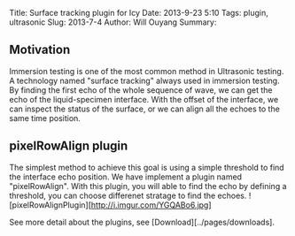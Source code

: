 Title: Surface tracking plugin for Icy
Date: 2013-9-23 5:10
Tags: plugin, ultrasonic
Slug: 2013-7-4
Author: Will Ouyang
Summary:

## Motivation

Immersion testing is one of the most common method in Ultrasonic testing. A technology named "surface tracking" always used in immersion testing. By finding the first echo of the whole sequence of wave, we can get the echo of the liquid-specimen interface. With the offset of the interface, we can inspect the status of the surface, or we can align all the echoes to the same time position.

## pixelRowAlign plugin
The simplest method to achieve this goal is using a simple threshold to find the interface echo position. We have implement a plugin named "pixelRowAlign". With this plugin, you will able to find the echo by defining a threshold, you can choose differenet stratage to find the echoes.
![pixelRowAlignPlugin][http://i.imgur.com/YGQABo6.jpg]

See more detail about the plugins, see [Download][../pages/downloads].
